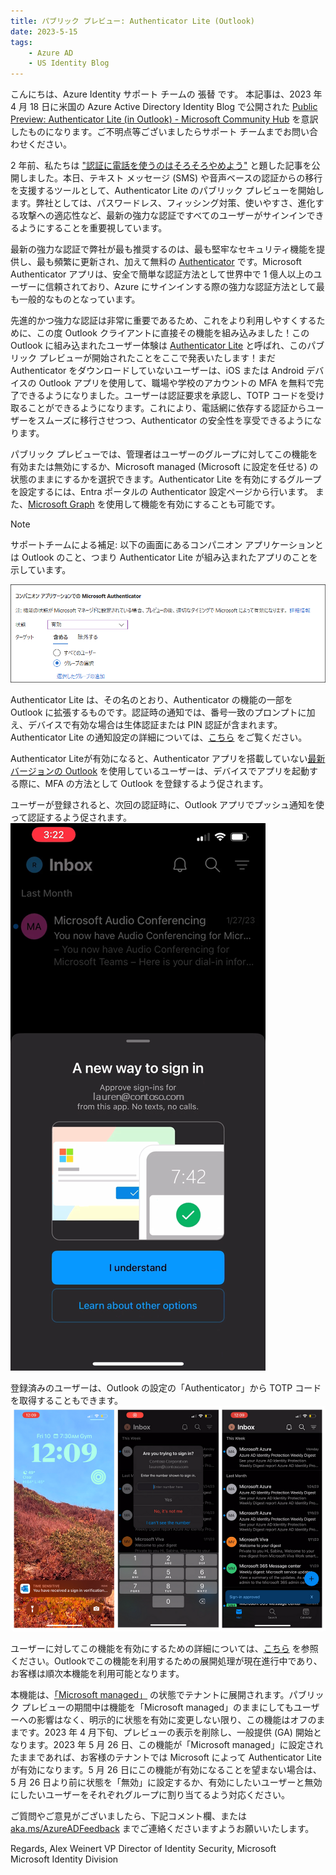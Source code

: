 ```yaml
---
title: パブリック プレビュー: Authenticator Lite (Outlook)
date: 2023-5-15
tags:
    - Azure AD
    - US Identity Blog
---
```




こんにちは、Azure Identity サポート チームの 張替 です。
本記事は、2023 年 4 月 18 日に米国の Azure Active Directory Identity Blog で公開された [Public Preview: Authenticator Lite (in Outlook) - Microsoft Community Hub](https://techcommunity.microsoft.com/t5/microsoft-entra-azure-ad-blog/public-preview-authenticator-lite-in-outlook/ba-p/3773139) を意訳したものになります。ご不明点等ございましたらサポート チームまでお問い合わせください。


2 年前、私たちは ["認証に電話を使うのはそろそろやめよう"](https://techcommunity.microsoft.com/t5/microsoft-entra-azure-ad-blog/it-s-time-to-hang-up-on-phone-transports-for-authentication/ba-p/1751752) と題した記事を公開しました。本日、テキスト メッセージ (SMS) や音声ベースの認証からの移行を支援するツールとして、Authenticator Lite のパブリック プレビューを開始します。弊社としては、パスワードレス、フィッシング対策、使いやすさ、進化する攻撃への適応性など、最新の強力な認証ですべてのユーザーがサインインできるようにすることを重要視しています。

最新の強力な認証で弊社が最も推奨するのは、最も堅牢なセキュリティ機能を提供し、最も頻繁に更新され、加えて無料の [Authenticator](https://learn.microsoft.com/en-us/azure/active-directory/authentication/concept-authentication-authenticator-app) です。Microsoft Authenticator アプリは、安全で簡単な認証方法として世界中で 1 億人以上のユーザーに信頼されており、Azure にサインインする際の強力な認証方法として最も一般的なものとなっています。

先進的かつ強力な認証は非常に重要であるため、これをより利用しやすくするために、この度 Outlook クライアントに直接その機能を組み込みました！この Outlook に組み込まれたユーザー体験は [Authenticator Lite](https://learn.microsoft.com/en-us/azure/active-directory/authentication/how-to-mfa-authenticator-lite) と呼ばれ、このパブリック プレビューが開始されたことをここで発表いたします！まだ Authenticator をダウンロードしていないユーザーは、iOS または Android デバイスの Outlook アプリを使用して、職場や学校のアカウントの MFA を無料で完了できるようになりました。ユーザーは認証要求を承認し、TOTP コードを受け取ることができるようになります。これにより、電話網に依存する認証からユーザーをスムーズに移行させつつ、Authenticator の安全性を享受できるようになります。

パブリック プレビューでは、管理者はユーザーのグループに対してこの機能を有効または無効にするか、Microsoft managed (Microsoft に設定を任せる) の状態のままにするかを選択できます。Authenticator Lite を有効にするグループを設定するには、Entra ポータルの Authenticator 設定ページから行います。 また、[Microsoft Graph](https://learn.microsoft.com/en-us/azure/active-directory/authentication/how-to-mfa-authenticator-lite) を使用して機能を有効にすることも可能です。

> [!NOTE]
> サポートチームによる補足: 以下の画面にあるコンパニオン アプリケーションとは Outlook のこと、つまり Authenticator Lite が組み込まれたアプリのことを示しています。

![](./public-preview-authenticator-lite-(in-outlook)\public-preview-authenticator-lite-(in-outlook)1.png)


Authenticator Lite は、その名のとおり、Authenticator の機能の一部を Outlook に拡張するものです。認証時の通知では、番号一致のプロンプトに加え、デバイスで有効な場合は生体認証または PIN 認証が含まれます。Authenticator Lite の通知設定の詳細については、[こちら](https://learn.microsoft.com/en-us/azure/active-directory/authentication/how-to-mfa-authenticator-lite#enable-authenticator-lite) をご覧ください。
 
Authenticator Liteが有効になると、Authenticator アプリを搭載していない[最新バージョンの Outlook](https://learn.microsoft.com/en-us/azure/active-directory/authentication/how-to-mfa-authenticator-lite#prerequisites) を使用しているユーザーは、デバイスでアプリを起動する際に、MFA の方法として Outlook を登録するよう促されます。



ユーザーが登録されると、次回の認証時に、Outlook アプリでプッシュ通知を使って認証するよう促されます。
![](./public-preview-authenticator-lite-(in-outlook)\public-preview-authenticator-lite-(in-outlook)2.png)


登録済みのユーザーは、Outlook の設定の「Authenticator」から TOTP コードを取得することもできます。
![](./public-preview-authenticator-lite-(in-outlook)\public-preview-authenticator-lite-(in-outlook)3.png)


ユーザーに対してこの機能を有効にするための詳細については、[こちら](https://learn.microsoft.com/en-us/azure/active-directory/authentication/how-to-mfa-authenticator-lite#prerequisites) を参照ください。Outlookでこの機能を利用するための展開処理が現在進行中であり、お客様は順次本機能を利用可能となります。
 
本機能は、[「Microsoft managed」](https://learn.microsoft.com/en-us/azure/active-directory/authentication/concept-authentication-default-enablement) の状態でテナントに展開されます。パブリック プレビューの期間中は機能を「Microsoft managed」のままにしてもユーザーへの影響はなく、明示的に状態を有効に変更しない限り、この機能はオフのままです。2023 年 4 月下旬、プレビューの表示を削除し、一般提供 (GA) 開始となります。2023 年 5 月 26 日、この機能が「Microsoft managed」に設定されたままであれば、お客様のテナントでは Microsoft によって Authenticator Lite が有効になります。5 月 26 日にこの機能が有効になることを望まない場合は、5 月 26 日より前に状態を「無効」に設定するか、有効にしたいユーザーと無効にしたいユーザーをそれぞれグループに割り当てるよう対応ください。 
 
ご質問やご意見がございましたら、下記コメント欄、または [aka.ms/AzureADFeedback](https://feedback.azure.com/d365community) までご連絡くださいますようお願いいたします。
 
Regards, 
Alex Weinert
VP Director of Identity Security, Microsoft   
Microsoft Identity Division 
